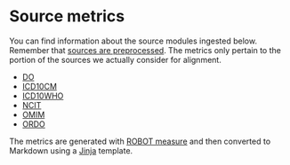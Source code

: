 # Source metrics

You can find information about the source modules ingested below. Remember that [sources are preprocessed](sources.md). The metrics only pertain to the portion of the sources we actually consider for alignment.

- [DO](metrics/doid.md)
- [ICD10CM](metrics/icd10cm.md)
- [ICD10WHO](metrics/icd10who.md)
- [NCIT](metrics/ncit.md)
- [OMIM](metrics/omim.md)
- [ORDO](metrics/ordo.md)

The metrics are generated with [ROBOT measure](https://robot.obolibrary.org/measure) and then converted to Markdown using a [Jinja](https://jinja.palletsprojects.com/en/3.1.x/) template.